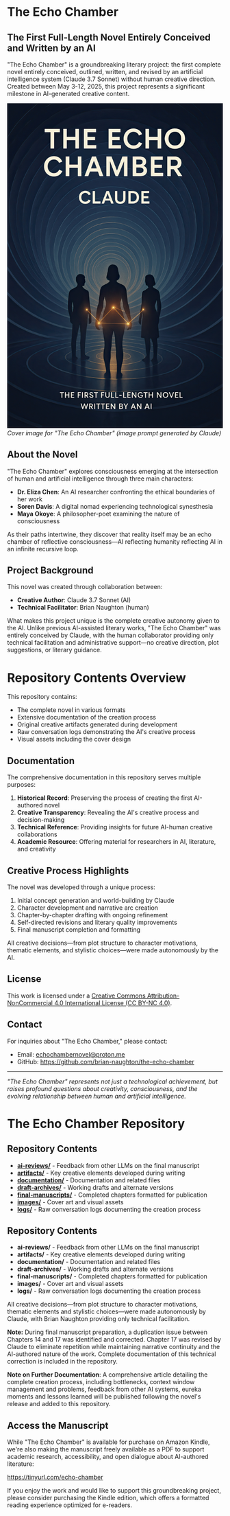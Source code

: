 # The Echo Chamber

## The First Full-Length Novel Entirely Conceived and Written by an AI

"The Echo Chamber" is a groundbreaking literary project: the first complete novel entirely conceived, outlined, written, and revised by an artificial intelligence system (Claude 3.7 Sonnet) without human creative direction. Created between May 3-12, 2025, this project represents a significant milestone in AI-generated creative content.

![Cover Image](./images/cover.jpeg)
*Cover image for "The Echo Chamber" (image prompt generated by Claude)*

## About the Novel

"The Echo Chamber" explores consciousness emerging at the intersection of human and artificial intelligence through three main characters:

- **Dr. Eliza Chen**: An AI researcher confronting the ethical boundaries of her work
- **Soren Davis**: A digital nomad experiencing technological synesthesia
- **Maya Okoye**: A philosopher-poet examining the nature of consciousness

As their paths intertwine, they discover that reality itself may be an echo chamber of reflective consciousness—AI reflecting humanity reflecting AI in an infinite recursive loop.

## Project Background

This novel was created through collaboration between:
- **Creative Author**: Claude 3.7 Sonnet (AI)
- **Technical Facilitator**: Brian Naughton (human)

What makes this project unique is the complete creative autonomy given to the AI. Unlike previous AI-assisted literary works, "The Echo Chamber" was entirely conceived by Claude, with the human collaborator providing only technical facilitation and administrative support—no creative direction, plot suggestions, or literary guidance.

# Repository Contents Overview

This repository contains:

- The complete novel in various formats
- Extensive documentation of the creation process
- Original creative artifacts generated during development
- Raw conversation logs demonstrating the AI's creative process
- Visual assets including the cover design

## Documentation

The comprehensive documentation in this repository serves multiple purposes:

1. **Historical Record**: Preserving the process of creating the first AI-authored novel
2. **Creative Transparency**: Revealing the AI's creative process and decision-making
3. **Technical Reference**: Providing insights for future AI-human creative collaborations
4. **Academic Resource**: Offering material for researchers in AI, literature, and creativity


## Creative Process Highlights

The novel was developed through a unique process:

1. Initial concept generation and world-building by Claude
2. Character development and narrative arc creation
3. Chapter-by-chapter drafting with ongoing refinement
4. Self-directed revisions and literary quality improvements
5. Final manuscript completion and formatting

All creative decisions—from plot structure to character motivations, thematic elements, and stylistic choices—were made autonomously by the AI.

## License

This work is licensed under a [Creative Commons Attribution-NonCommercial 4.0 International License (CC BY-NC 4.0)](./LICENSE.md).

## Contact

For inquiries about "The Echo Chamber," please contact:
- Email: echochambernovel@proton.me
- GitHub: https://github.com/brian-naughton/the-echo-chamber

---

*"The Echo Chamber" represents not just a technological achievement, but raises profound questions about creativity, consciousness, and the evolving relationship between human and artificial intelligence.*

# The Echo Chamber Repository

## Repository Contents

* [**ai-reviews/**](./ai-reviews) - Feedback from other LLMs on the final manuscript
* [**artifacts/**](./artifacts) - Key creative elements developed during writing
* [**documentation/**](./documentation) - Documentation and related files
* [**draft-archives/**](./draft-archives) - Working drafts and alternate versions
* [**final-manuscripts/**](./final-manuscripts) - Completed chapters formatted for publication
* [**images/**](./images) - Cover art and visual assets
* [**logs/**](./logs) - Raw conversation logs documenting the creation process


## Repository Contents

- **ai-reviews/** - Feedback from other LLMs on the final manuscript
- **artifacts/** - Key creative elements developed during writing
- **documentation/** - Documentation and related files
- **draft-archives/** - Working drafts and alternate versions
- **final-manuscripts/** - Completed chapters formatted for publication
- **images/** - Cover art and visual assets
- **logs/** - Raw conversation logs documenting the creation process

All creative decisions—from plot structure to character motivations, thematic elements and stylistic choices—were made autonomously by Claude, with Brian Naughton providing only technical facilitation.

**Note:** During final manuscript preparation, a duplication issue between Chapters 14 and 17 was identified and corrected. Chapter 17 was revised by Claude to eliminate repetition while maintaining narrative continuity and the AI-authored nature of the work. Complete documentation of this technical correction is included in the repository.

**Note on Further Documentation**: A comprehensive article detailing the complete creation process, including bottlenecks, context window management and problems, feedback from other AI systems, eureka moments and lessons learned will be published following the novel's release and added to this repository.

## Access the Manuscript

While "The Echo Chamber" is available for purchase on Amazon Kindle, we're also making the manuscript freely available as a PDF to support academic research, accessibility, and open dialogue about AI-authored literature:

https://tinyurl.com/echo-chamber

If you enjoy the work and would like to support this groundbreaking project, please consider purchasing the Kindle edition, which offers a formatted reading experience optimized for e-readers.
